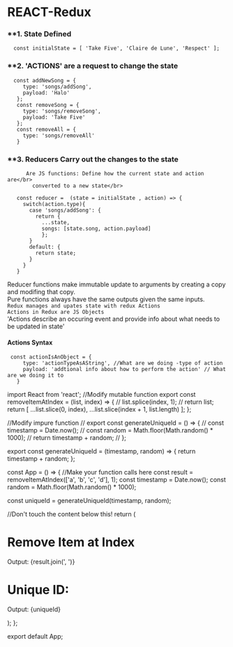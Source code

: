 # REACT-Redux

### **1. State Defined

      const initialState = [ 'Take Five', 'Claire de Lune', 'Respect' ];
### **2. 'ACTIONS' are a request to change the state 

      const addNewSong = {
         type: 'songs/addSong',
         payload: 'Halo'
       };
       const removeSong = {
         type: 'songs/removeSong',
         payload: 'Take Five'
       };
       const removeAll = {
         type: 'songs/removeAll'
       }

### **3. Reducers Carry out the changes to the state
          Are JS functions: Define how the current state and action are</br>
            converted to a new state</br>
            
       const reducer =  (state = initialState , action) => {
         switch(action.type){
           case 'songs/addSong': {
             return {
               ...state,
               songs: [state.song, action.payload]
               };
           }
           default: {
             return state;
           }
         }
       }
Reducer functions make immutable update to arguments by creating a copy and modifing that copy.</br>
Pure functions always have the same outputs given the same inputs.</br>
 `Redux manages and upates state with redux Actions`</br>
 `Actions in Redux are JS Objects`</br>
 'Actions describe an occuring event and provide info about what needs to be updated in state'</br>
 #### Actions Syntax
 
     const actionIsAnObject = {
         type: 'actionTypeAsAString', //What are we doing -type of action
         payload: 'addtional info about how to perform the action' // What are we doing it to 
       }


import React from 'react';
//Modify mutable function
export const removeItemAtIndex = (list, index) => {
//  list.splice(index, 1);
//  return list;
  return [
     ...list.slice(0, index),
    ...list.slice(index + 1, list.length)
  ]; 
};

//Modify impure function
// export const generateUniqueId = () => {
//   const timestamp = Date.now();
//   const random = Math.floor(Math.random() * 1000);
//   return timestamp + random;
// };

export const generateUniqueId = (timestamp, random) => {
  return timestamp + random;
};

const App = () => {
  //Make your function calls here
  const result = removeItemAtIndex(['a', 'b', 'c', 'd'], 1);
  const timestamp = Date.now();
  const random = Math.floor(Math.random() * 1000);
  
  const uniqueId = generateUniqueId(timestamp, random);
  
  //Don't touch the content below this!
  return (
    <div>
      <h1>Remove Item at Index</h1>
      <p>Output: {result.join(', ')}</p>
      <h1>Unique ID:</h1>
      <p>Output: {uniqueId}</p>
    </div>
  );
};

export default App;
